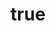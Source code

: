 ---
title:
    keepSiteTitle: true
    text: 'Remote File Demo'
remote:
    url: "http://127.0.0.1:62710/demo/?file=/remote/test/index.md&language=zh-CN"
---